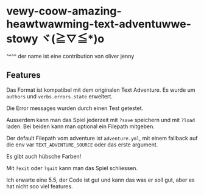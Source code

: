 # vewy-coow-amazing-heawtwawming-text-adventuwwe-stowy ヾ(≧▽≦*)o

^^^^ der name ist eine contribution von oliver jenny

## Features

Das Format ist kompatibel mit dem originalen Text Adventure. Es wurde um `authors` und `verbs.errors.state` erweitert.

Die Error messages wurden durch einen Test getestet.

Ausserdem kann man das Spiel jederzeit mit `?save` speichern und mit `?load` laden. Bei beiden kann man optional ein
Filepath mitgeben.

Der default Filepath vom adventure ist `adventure.yml`, mit einem fallback auf die env var `TEXT_ADVENTURE_SOURCE` oder
das erste argument.

Es gibt auch hübsche Farben!

Mit `?exit` oder `?quit` kann man das Spiel schliessen.

Ich erwarte eine 5.5, der Code ist gut und kann das was er soll gut, aber es hat nicht soo viel features.